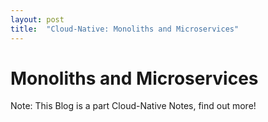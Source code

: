 ```yaml
---
layout: post
title:  "Cloud-Native: Monoliths and Microservices"
---
```

# Monoliths and Microservices 
Note: This Blog is a part Cloud-Native Notes, find out more!
